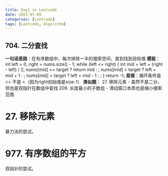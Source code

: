 ```yaml
---
title: Day1 in Leetcode
date: 2025-07-09
categories: [Leetcode]
tags: [Leetcode, Algorithm]
---
```


## 704. 二分查找
**一句话思路**：在有序数组中，每次排除一半的搜索空间，直到找到目标值
**模板**：
int left = 0, right = nums.size() - 1;
while (left <= right) {
    int mid = left + (right - left) / 2;
    nums[mid] == target ? return mid : ;
    nums[mid] < target ? left = mid + 1 : ;
    nums[mid] > target ? left = mid - 1 : ;
}
return -1;
**易错**：循环条件是 <= 不是 <（因为right初始值是size-1）
**类似题**：
27. 移除元素 - 虽然不是二分，但也是双指针在数组中查找
209. 长度最小的子数组 - 滑动窗口本质也是缩小搜索范围

# 27. 移除元素
暴力法的尝试。

# 977. 有序数组的平方
双指针的尝试。